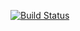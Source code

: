 
[![Build Status](https://travis-ci.org/Florob/RustyXML.svg?branch=master)](https://travis-ci.org/sneumann/CAMERA)
